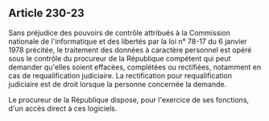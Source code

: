 Article 230-23
----
Sans préjudice des pouvoirs de contrôle attribués à la Commission nationale de
l'informatique et des libertés par la loi n° 78-17 du 6 janvier 1978 précitée,
le traitement des données à caractère personnel est opéré sous le contrôle du
procureur de la République compétent qui peut demander qu'elles soient effacées,
complétées ou rectifiées, notamment en cas de requalification judiciaire. La
rectification pour requalification judiciaire est de droit lorsque la personne
concernée la demande.

Le procureur de la République dispose, pour l'exercice de ses fonctions, d'un
accès direct à ces logiciels.
